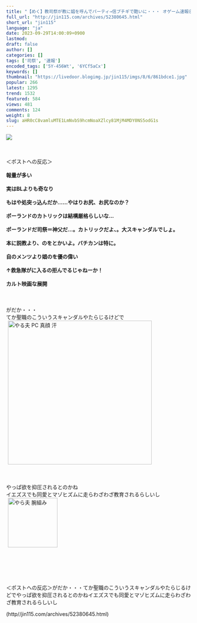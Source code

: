 ```yaml
---
title: "【めく】教司祭が教に娼を呼んでパーティ→信ブチギで酷いに・・・ オゲーム速報＠刃"
full_url: "http://jin115.com/archives/52380645.html"
short_url: "jin115"
language: "ja"
date: 2023-09-29T14:00:09+0900
lastmod: 
draft: false
author: []
categories: []
tags: ['司祭', '速報']
encoded_tags: ['5Y-456Wt', '6YCf5aCx']
keywords: []
thumbnail: "https://livedoor.blogimg.jp/jin115/imgs/8/6/861bdce1.jpg"
popular: 266
latest: 1295
trend: 1532
featured: 584
views: 481
comments: 124
weight: 8
slug: aHR0cC8vamluMTE1LmNvbS9hcmNoaXZlcy81MjM4MDY0NS5odG1s
---
```


![](https://livedoor.blogimg.jp/jin115/imgs/8/6/861bdce1.jpg)

<div><a name='more'></a> <br> <br> ＜ポストへの反応＞<br> <br> <b>報量が多い</b><br> <br> <b>実はBLよりも奇なり</b><br> <br> <b>もはや処突っ込んだか……やはりお尻、お尻なのか？</b><br> <br> <b>ポーランドのカトリックは結構厳格らしいな...</b><br> <br> <b>ポーランドだ司祭＝神父だ…。カトリックだよ、。大スキャンダルでしょ。</b><br> <br> <b>本に説教より、のをとかいよ。バチカンは特に。</b><br> <br> <b>自のメンツより娼のを優の偉い</b><br> <br> <b>↑救急隊がに入るの拒んでるじゃねーか！</b><br> <br> <b>カルト映画な展開</b><br> <br> <br> <br> がだか・・・<br> てか聖職のこういうスキャンダルやたらじるけどで<br> <img src='https//livedoor.blogimg.jp/jin115/imgs/4/7/4738b087.gif' alt='やる夫 PC 真顔 汗' width='392' border='0' hspace='5' class='pict'><br> <br> <br> <br> やっぱ欲を抑圧されるとのかね<br> イエズスでも同愛とマゾヒズムに走らわざわざ教育されるらしいし<br> <img src='https//livedoor.blogimg.jp/jin115/imgs/0/4/04ee80e6.gif' alt='やら夫 腕組み' width='135' border='0' hspace='5' class='pict'><br> <br> <br> <br> <br> <br> <p>＜ポストへの反応＞がだか・・・てか聖職のこういうスキャンダルやたらじるけどでやっぱ欲を抑圧されるとのかねイエズスでも同愛とマゾヒズムに走らわざわざ教育されるらしいし</p></div>

(http//jin115.com/archives/52380645.html)
